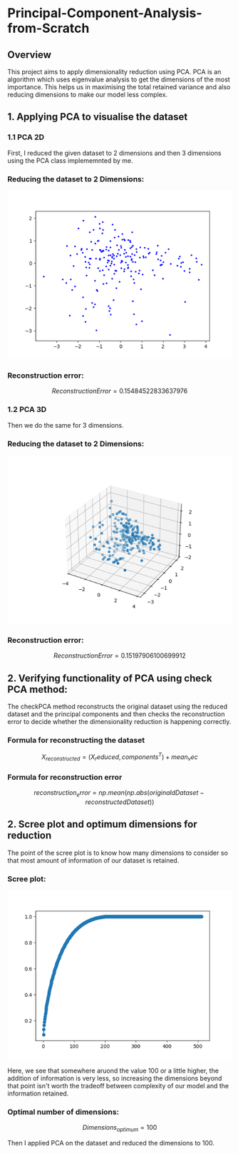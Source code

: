 # Principal-Component-Analysis-from-Scratch
## Overview
This project aims to apply dimensionality reduction using PCA. PCA is an algorithm which uses eigenvalue analysis to get the dimensions of the most importance. This helps us in maximising the total retained variance and also reducing dimensions to make our model less complex.

## 1. Applying PCA to visualise the dataset

### 1.1 PCA 2D

First, I reduced the given dataset to 2 dimensions and then 3 dimensions using the PCA class implememnted by me.

### Reducing the dataset to 2 Dimensions:
![alt text](figures/PCA_2D.png)

### Reconstruction error:
$$ ReconstructionError = 0.15484522833637976 $$

### 1.2 PCA 3D
Then we do the same for 3 dimensions.

### Reducing the dataset to 2 Dimensions:
![alt text](figures/PCA_3D.png)

### Reconstruction error:
$$ ReconstructionError = 0.15197906100699912 $$

## 2. Verifying functionality of PCA using check PCA method:
The checkPCA method reconstructs the original dataset using the reduced dataset and the principal components and then checks the reconstruction error to decide whether the dimensionality reduction is happening correctly.
### Formula for reconstructing the dataset
$$ X_{reconstructed} = (X_reduced, components^T) + mean_vec $$
### Formula for reconstruction error
$$ reconstruction_error = np.mean(np.abs(originaldDataset - reconstructedDataset)) $$

## 2. Scree plot and optimum dimensions for reduction

The point of the scree plot is to know how many dimensions to consider so that most amount of information of our dataset is retained.

### Scree plot:
![alt text](figures/Scree_Plot.png)

Here, we see that somewhere aruond the value 100 or a little higher, the addition of information is very less, so increasing the dimensions beyond that point isn't worth the tradeoff between complexity of our model and the information retained.

### Optimal number of dimensions:
$$ Dimensions_{optimum} = 100 $$

Then I applied PCA on the dataset and reduced the dimensions to 100.